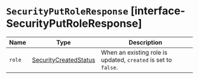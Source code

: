 # `SecurityPutRoleResponse` [interface-SecurityPutRoleResponse]

| Name | Type | Description |
| - | - | - |
| `role` | [SecurityCreatedStatus](./SecurityCreatedStatus.md) | When an existing role is updated, `created` is set to `false`. |
